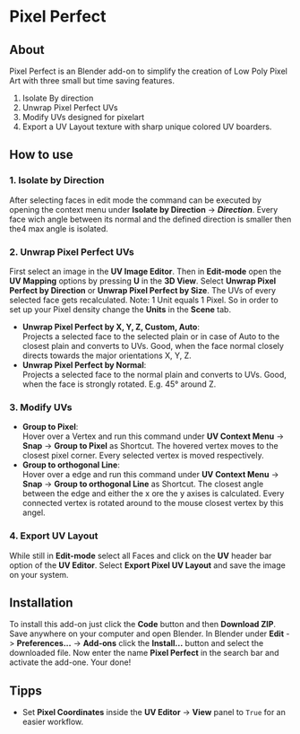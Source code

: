 # **Pixel Perfect**
## **About**
Pixel Perfect is an Blender add-on to simplify the creation of Low Poly Pixel Art with three small but time saving features. 

1. Isolate By direction
2. Unwrap Pixel Perfect UVs
3. Modify UVs designed for pixelart
4. Export a UV Layout texture with sharp unique colored UV boarders.

## **How to use**
### 1. Isolate by Direction
After selecting faces in edit mode the command can be executed by opening the context menu under **Isolate by Direction** -> ***Direction***. Every face wich angle between its normal and the defined direction is smaller then the4 max angle is isolated.

### 2. Unwrap Pixel Perfect  UVs
First select an image in the **UV Image Editor**. Then in **Edit-mode** open the **UV Mapping** options by pressing **U** in the **3D View**. Select **Unwrap Pixel Perfect by Direction** or **Unwrap Pixel Perfect by Size**. The UVs of every selected face gets recalculated. Note: 1 Unit equals 1 Pixel. So in order to set up your Pixel density change the **Units** in the **Scene** tab.

- **Unwrap Pixel Perfect by X, Y, Z, Custom, Auto**:  
  Projects a selected face to the selected plain or in case of Auto to the closest plain and converts to UVs. Good, when the face normal closely directs towards the major orientations X, Y, Z. 
- **Unwrap Pixel Perfect by Normal**:  
  Projects a selected face to the normal plain and converts to UVs. Good, when the face is strongly rotated. E.g. 45° around Z.

### 3. Modify UVs
- **Group to Pixel**:  
  Hover over a Vertex and run this command under **UV Context Menu** -> **Snap** -> **Group to Pixel** as Shortcut. The hovered vertex moves to the closest pixel corner. Every selected vertex is moved respectively.
- **Group to orthogonal Line**:  
  Hover over a edge and run this command under **UV Context Menu** -> **Snap** -> **Group to orthogonal Line** as Shortcut. The closest angle between the edge and either the x ore the y axises is calculated. Every connected vertex is rotated around to the mouse closest vertex by this angel.

### 4. Export UV Layout
While still in **Edit-mode** select all Faces and click on the **UV** header bar option of the **UV Editor**. Select **Export Pixel UV Layout** and save the image on your system.

## **Installation**
To install this add-on just click the **Code** button and then **Download ZIP**. Save anywhere on your computer and open Blender. 
In Blender under **Edit** -> **Preferences...** -> **Add-ons** click the **Install...** button and select the downloaded file. Now enter the name **Pixel Perfect** in the search bar and activate the add-one. Your done!

## **Tipps**
- Set **Pixel Coordinates** inside the **UV Editor** -> **View** panel to `True` for an easier workflow.